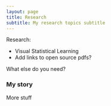 ```yaml
---
layout: page
title: Research
subtitle: My research topics subtitle
---
```


Research:

- Visual Statistical Learning
- Add links to open source pdfs?

What else do you need?

### My story

More stuff
